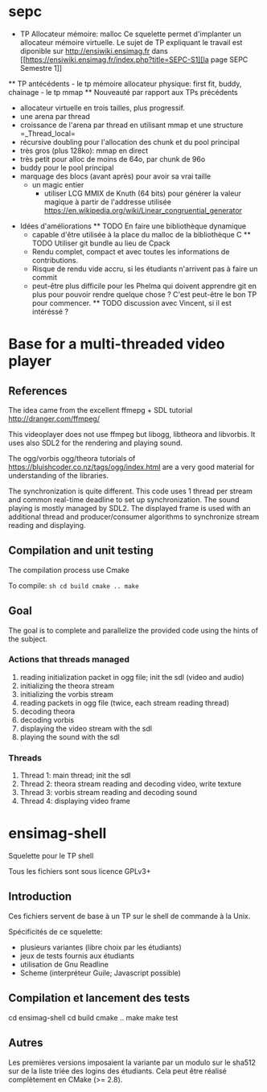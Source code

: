 # sepc

* TP Allocateur mémoire: malloc
  Ce squelette permet d'implanter un allocateur mémoire virtuelle. Le
  sujet de TP expliquant le travail est diponible sur
  http://ensiwiki.ensimag.fr dans [[https://ensiwiki.ensimag.fr/index.php?title=SEPC-S1][la page SEPC Semestre 1]]

** TP antécédents
    - le tp mémoire allocateur physique: first fit, buddy, chainage
    - le tp mmap
** Nouveauté par rapport aux TPs précédents
   - allocateur virtuelle en trois tailles, plus progressif.
   - une arena par thread
   - croissance de l'arena par thread en utilisant mmap et une
     structure =_Thread_local=
   - récursive doubling pour l'allocation des chunk et du pool principal
   - très gros (plus 128ko): mmap en direct
   - très petit pour alloc de moins de 64o, par chunk de 96o
   - buddy pour le pool principal
   - marquage des blocs (avant après) pour avoir sa vrai taille
     - un magic entier
       - utiliser LCG MMIX de Knuth (64 bits) pour générer la valeur
         magique à partir de l'addresse utilisée
	 https://en.wikipedia.org/wiki/Linear_congruential_generator

* Idées d'améliorations
** TODO En faire une bibliothèque dynamique
   - capable d'être utilisée à la place du malloc de la bibliothèque C
** TODO Utiliser git bundle au lieu de Cpack
   - Rendu complet, compact et avec toutes les informations de
     contributions.
   - Risque de rendu vide accru, si les étudiants n'arrivent pas à
     faire un commit
   - peut-être plus difficile pour les Phelma qui doivent apprendre
     git en plus pour pouvoir rendre quelque chose ? C'est peut-être
     le bon TP pour commencer.
** TODO discussion avec Vincent, si il est intéréssé ?





# Base for a multi-threaded video player #

## References ##

The idea came from the excellent ffmepg + SDL tutorial
http://dranger.com/ffmpeg/ 

This videoplayer does not use ffmpeg but libogg, libtheora and
libvorbis. It uses also SDL2 for the rendering and playing sound.

The ogg/vorbis ogg/theora tutorials of
https://bluishcoder.co.nz/tags/ogg/index.html
are a very good material for understanding of the libraries.

The synchronization is quite different. This code uses 1 thread per stream and
common real-time deadline to set up synchronization. The sound playing
is mostly managed by SDL2. The displayed frame is used with an
additional thread and producer/consumer algorithms to synchronize
stream reading and displaying.

## Compilation and unit testing ##

The compilation process use Cmake

To compile:
	```sh
	cd build
	cmake ..
	make
	```

## Goal ##

The goal is to complete and parallelize the provided code using the
hints of the subject.

### Actions that threads managed ###

1. reading initialization packet in ogg file; init the sdl (video and audio)
2. initializing the theora stream
3. initializing the vorbis stream
4. reading packets in ogg file (twice, each stream reading thread) 
5. decoding theora
6. decoding vorbis
7. displaying the video stream with the sdl
8. playing the sound with the sdl

### Threads ###

1. Thread 1: main thread; init the sdl
2. Thread 2: theora stream reading and decoding video, write texture
3. Thread 3: vorbis stream reading and decoding sound
4. Thread 4: displaying video frame







ensimag-shell
=============

Squelette pour le TP shell

Tous les fichiers sont sous licence GPLv3+

Introduction
----------

Ces fichiers servent de base à un TP sur le shell de commande à la Unix.

Spécificités de ce squelette:
- plusieurs variantes (libre choix par les étudiants)
- jeux de tests fournis aux étudiants
- utilisation de Gnu Readline
- Scheme (interpréteur Guile; Javascript possible)

Compilation et lancement des tests
----------

cd ensimag-shell
cd build
cmake ..
make
make test



Autres
------

Les premières versions imposaient la variante par un modulo sur le
sha512 sur de la liste triée des logins des étudiants. Cela peut être
réalisé complètement en CMake (>= 2.8).


